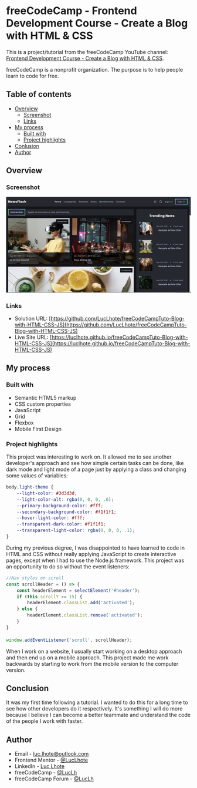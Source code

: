# freeCodeCamp - Frontend Development Course - Create a Blog with HTML & CSS

This is a project/tutorial from the freeCodeCamp YouTube channel: [Frontend Development Course - Create a Blog with HTML & CSS](https://www.youtube.com/watch?v=Aj7HLsJenVg).

freeCodeCamp is a nonprofit organization. The purpose is to help people learn to code for free.

## Table of contents

- [Overview](#overview)
  - [Screenshot](#screenshot)
  - [Links](#links)
- [My process](#my-process)
  - [Built with](#built-with)
  - [Project highlights](#project-highlights)
- [Conlusion](#conclusion)
- [Author](#author)

## Overview

### Screenshot

![Result](./assets/images/screenshots/screenshot-1.png)

### Links

- Solution URL: [https://github.com/LucLhote/freeCodeCampTuto-Blog-with-HTML-CSS-JS](https://github.com/LucLhote/freeCodeCampTuto-Blog-with-HTML-CSS-JS)
- Live Site URL: [https://luclhote.github.io/freeCodeCampTuto-Blog-with-HTML-CSS-JS](https://luclhote.github.io/freeCodeCampTuto-Blog-with-HTML-CSS-JS)

## My process

### Built with

- Semantic HTML5 markup
- CSS custom properties
- JavaScript
- Grid
- Flexbox
- Mobile First Design

### Project highlights

This project was interesting to work on. It allowed me to see another developer's approach and see how simple certain tasks can be done, like dark mode and light mode of a page just by applying a class and changing some values of variables:

```css
body.light-theme {
    --light-color: #3d3d3d;
    --light-color-alt: rgba(0, 0, 0, .6);
    --primary-background-color: #fff;
    --secondary-background-color: #f1f1f1;
    --hover-light-color: #fff;
    --transparent-dark-color: #f1f1f1;
    --transparent-light-color: rgba(0, 0, 0, .1);
}
```

During my previous degree, I was disappointed to have learned to code in HTML and CSS without really applying JavaScript to create interactive pages, except when I had to use the Node.js framework. This project was an opportunity to do so without the event listeners:

```js
//Nav styles on scroll
const scrollHeader = () => {
    const headerElement = selectElement('#header');
    if (this.scrollY >= 15) {
        headerElement.classList.add('activated');
    } else {
        headerElement.classList.remove('activated');
    }
}

window.addEventListener('scroll', scrollHeader);
```

When I work on a website, I usually start working on a desktop approach and then end up on a mobile approach. This project made me work backwards by starting to work from the mobile version to the computer version.

## Conclusion

It was my first time following a tutorial. I wanted to do this for a long time to see how other developers do it respectively. It's something I will do more because I believe I can become a better teammate and understand the code of the people I work with faster.

## Author

- Email - [luc.lhote@outlook.com](luc.lhote@outlook.com)
- Frontend Mentor - [@LucLhote](https://www.frontendmentor.io/profile/LucLhote)
- LinkedIn - [Luc Lhote](https://www.linkedin.com/in/luclhote/)
- freeCodeCamp - [@LucLh](https://www.freecodecamp.org/LucLh)
- freeCodeCamp Forum - [@LucLh](https://forum.freecodecamp.org/u/luclh/summary)
